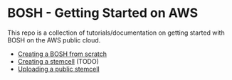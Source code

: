 # BOSH - Getting Started on AWS

This repo is a collection of tutorials/documentation on getting started with BOSH on the AWS public cloud.

* [Creating a BOSH from scratch](creating-a-bosh-from-scratch.md)
* [Creating a stemcell](create-a-new-stemcell.md) (TODO)
* [Uploading a public stemcell](uploading-public-stemcell.md)